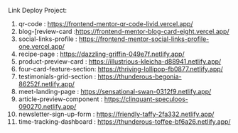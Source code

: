Link Deploy Project:

1. qr-code : https://frontend-mentor-qr-code-livid.vercel.app/ 
2. blog-[review-card :https://frontend-mentor-blog-card-eight.vercel.app/
3. social-links-profile : https://frontend-mentor-social-links-profile-one.vercel.app/
4. recipe-page : https://dazzling-griffin-049e7f.netlify.app/
5. product-preview-card : https://illustrious-kleicha-d88941.netlify.app/
6. four-card-feature-section: https://thriving-lollipop-fb0877.netlify.app/
7. testimonials-grid-section : https://thunderous-begonia-86252f.netlify.app/
8. meet-landing-page : https://sensational-swan-0312f9.netlify.app/
9. article-preview-component : https://clinquant-speculoos-090270.netlify.app/
10. newsletter-sign-up-form : https://friendly-taffy-2fa332.netlify.app/
11. time-tracking-dashboard : https://thunderous-toffee-bf6a26.netlify.app/
